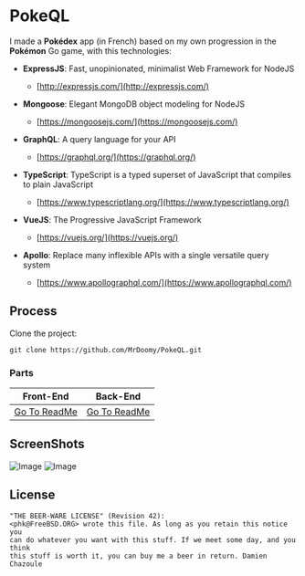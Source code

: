 # PokeQL

I made a **Pokédex** app (in French) based on my own progression in the **Pokémon** Go game, with this technologies:

- **ExpressJS**: Fast, unopinionated, minimalist Web Framework for NodeJS
  - [http://expressjs.com/](http://expressjs.com/)

- **Mongoose**: Elegant MongoDB object modeling for NodeJS
  - [https://mongoosejs.com/](https://mongoosejs.com/)

- **GraphQL**: A query language for your API
  - [https://graphql.org/](https://graphql.org/)

- **TypeScript**: TypeScript is a typed superset of JavaScript that compiles to plain JavaScript
  - [https://www.typescriptlang.org/](https://www.typescriptlang.org/)
  
- **VueJS**: The Progressive JavaScript Framework
  - [https://vuejs.org/](https://vuejs.org/)

- **Apollo**: Replace many inflexible APIs with a single versatile query system
  - [https://www.apollographql.com/](https://www.apollographql.com/)

## Process

Clone the project:

```
git clone https://github.com/MrDoomy/PokeQL.git
```

### Parts

| **Front-End** | **Back-End** |
|--|--|
| [Go To ReadMe](./Front/README.md) | [Go To ReadMe](./Back/README.md) |

## ScreenShots

![Image](https://raw.githubusercontent.com/MrDoomy/PokeQL/master/ScreenShots/List.png)
![Image](https://raw.githubusercontent.com/MrDoomy/PokeQL/master/ScreenShots/Detail.png)

## License

```
"THE BEER-WARE LICENSE" (Revision 42):
<phk@FreeBSD.ORG> wrote this file. As long as you retain this notice you
can do whatever you want with this stuff. If we meet some day, and you think
this stuff is worth it, you can buy me a beer in return. Damien Chazoule
```
